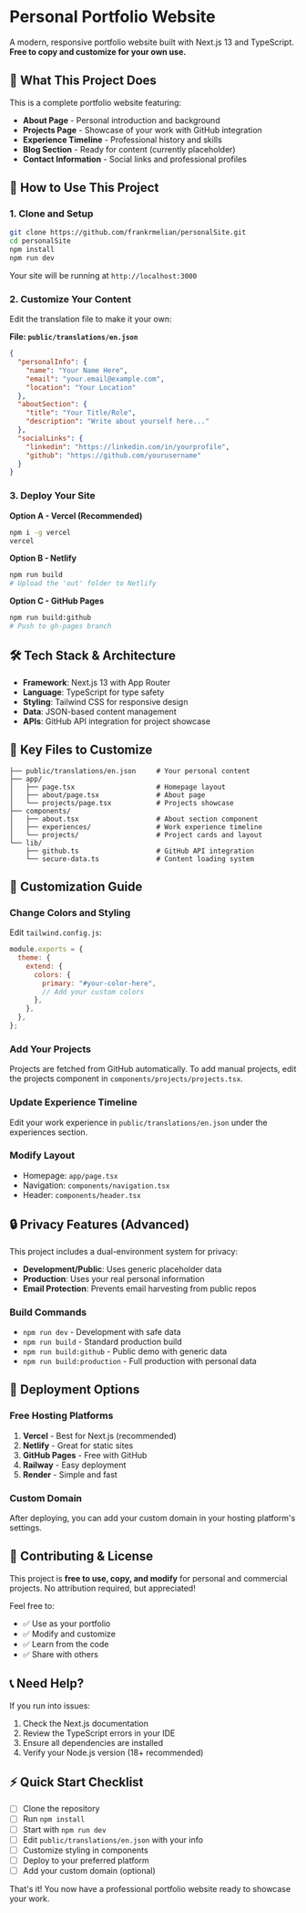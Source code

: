 # Personal Portfolio Website

A modern, responsive portfolio website built with Next.js 13 and TypeScript. **Free to copy and customize for your own use.**

## 🎯 What This Project Does

This is a complete portfolio website featuring:

- **About Page** - Personal introduction and background
- **Projects Page** - Showcase of your work with GitHub integration
- **Experience Timeline** - Professional history and skills
- **Blog Section** - Ready for content (currently placeholder)
- **Contact Information** - Social links and professional profiles

## 🚀 How to Use This Project

### 1. Clone and Setup

```bash
git clone https://github.com/frankrmelian/personalSite.git
cd personalSite
npm install
npm run dev
```

Your site will be running at `http://localhost:3000`

### 2. Customize Your Content

Edit the translation file to make it your own:

**File: `public/translations/en.json`**

```json
{
  "personalInfo": {
    "name": "Your Name Here",
    "email": "your.email@example.com",
    "location": "Your Location"
  },
  "aboutSection": {
    "title": "Your Title/Role",
    "description": "Write about yourself here..."
  },
  "socialLinks": {
    "linkedin": "https://linkedin.com/in/yourprofile",
    "github": "https://github.com/yourusername"
  }
}
```

### 3. Deploy Your Site

**Option A - Vercel (Recommended)**

```bash
npm i -g vercel
vercel
```

**Option B - Netlify**

```bash
npm run build
# Upload the 'out' folder to Netlify
```

**Option C - GitHub Pages**

```bash
npm run build:github
# Push to gh-pages branch
```

## 🛠️ Tech Stack & Architecture

- **Framework**: Next.js 13 with App Router
- **Language**: TypeScript for type safety
- **Styling**: Tailwind CSS for responsive design
- **Data**: JSON-based content management
- **APIs**: GitHub API integration for project showcase

## 📁 Key Files to Customize

```
├── public/translations/en.json     # Your personal content
├── app/
│   ├── page.tsx                    # Homepage layout
│   ├── about/page.tsx              # About page
│   └── projects/page.tsx           # Projects showcase
├── components/
│   ├── about.tsx                   # About section component
│   ├── experiences/                # Work experience timeline
│   └── projects/                   # Project cards and layout
└── lib/
    ├── github.ts                   # GitHub API integration
    └── secure-data.ts              # Content loading system
```

## 🎨 Customization Guide

### Change Colors and Styling

Edit `tailwind.config.js`:

```javascript
module.exports = {
  theme: {
    extend: {
      colors: {
        primary: "#your-color-here",
        // Add your custom colors
      },
    },
  },
};
```

### Add Your Projects

Projects are fetched from GitHub automatically. To add manual projects, edit the projects component in `components/projects/projects.tsx`.

### Update Experience Timeline

Edit your work experience in `public/translations/en.json` under the experiences section.

### Modify Layout

- Homepage: `app/page.tsx`
- Navigation: `components/navigation.tsx`
- Header: `components/header.tsx`

## 🔒 Privacy Features (Advanced)

This project includes a dual-environment system for privacy:

- **Development/Public**: Uses generic placeholder data
- **Production**: Uses your real personal information
- **Email Protection**: Prevents email harvesting from public repos

### Build Commands

- `npm run dev` - Development with safe data
- `npm run build` - Standard production build
- `npm run build:github` - Public demo with generic data
- `npm run build:production` - Full production with personal data

## 🚀 Deployment Options

### Free Hosting Platforms

1. **Vercel** - Best for Next.js (recommended)
2. **Netlify** - Great for static sites
3. **GitHub Pages** - Free with GitHub
4. **Railway** - Easy deployment
5. **Render** - Simple and fast

### Custom Domain

After deploying, you can add your custom domain in your hosting platform's settings.

## 🤝 Contributing & License

This project is **free to use, copy, and modify** for personal and commercial projects. No attribution required, but appreciated!

Feel free to:

- ✅ Use as your portfolio
- ✅ Modify and customize
- ✅ Learn from the code
- ✅ Share with others

## 📞 Need Help?

If you run into issues:

1. Check the Next.js documentation
2. Review the TypeScript errors in your IDE
3. Ensure all dependencies are installed
4. Verify your Node.js version (18+ recommended)

## ⚡ Quick Start Checklist

- [ ] Clone the repository
- [ ] Run `npm install`
- [ ] Start with `npm run dev`
- [ ] Edit `public/translations/en.json` with your info
- [ ] Customize styling in components
- [ ] Deploy to your preferred platform
- [ ] Add your custom domain (optional)

That's it! You now have a professional portfolio website ready to showcase your work.
